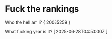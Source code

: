# Fuck the rankings

Who the hell am I?
{ 20035259 }

What fucking year is it?
[ 2025-06-28T04:50:00Z ]
